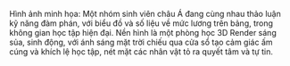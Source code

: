 Hình ảnh minh họa: Một nhóm sinh viên châu Á đang cùng nhau thảo luận kỹ năng đàm phán, với biểu đồ và số liệu về mức lương trên bảng, trong không gian học tập hiện đại. Nền hình là một phòng học 3D Render sáng sủa, sinh động, với ánh sáng mặt trời chiếu qua cửa sổ tạo cảm giác ấm cúng và khích lệ học tập, nét mặt các nhân vật tỏ ra quyết tâm và tự tin.
